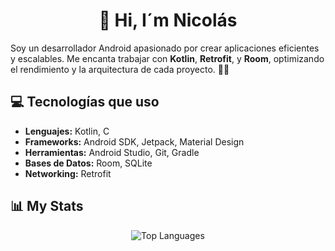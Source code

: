 <div align="center">
<h1>👋 Hi, I´m Nicolás</h1>
</div>

Soy un desarrollador Android apasionado por crear aplicaciones eficientes y escalables. Me encanta trabajar con **Kotlin**, **Retrofit**, y **Room**, optimizando el rendimiento y la arquitectura de cada proyecto. 🚀📱

## 💻 Tecnologías que uso

- **Lenguajes:** Kotlin, C
- **Frameworks:** Android SDK, Jetpack, Material Design
- **Herramientas:** Android Studio, Git, Gradle
- **Bases de Datos:** Room, SQLite
- **Networking:** Retrofit

## 📊 My Stats
<div align="center">
  <img src="https://github-readme-stats.vercel.app/api/top-langs/?username=nicolasCristaldo&layout=compact&theme=merko" alt="Top Languages" />
</div>
<!--
**nicolasCristaldo/nicolasCristaldo** is a ✨ _special_ ✨ repository because its `README.md` (this file) appears on your GitHub profile.

Here are some ideas to get you started:

- 🔭 I’m currently working on ...
- 🌱 I’m currently learning ...
- 👯 I’m looking to collaborate on ...
- 🤔 I’m looking for help with ...
- 💬 Ask me about ...
- 📫 How to reach me: ...
- 😄 Pronouns: ...
- ⚡ Fun fact: ...
-->
